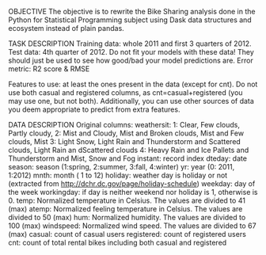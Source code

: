 OBJECTIVE
The objective is to rewrite the Bike Sharing analysis done in the Python for Statistical Programming subject using Dask data structures and ecosystem instead of plain pandas.

TASK DESCRIPTION
Training data: whole 2011 and first 3 quarters of 2012.
Test data: 4th quarter of 2012. Do not fit your models with these data! They should just be used to see how good/bad your model predictions are.
Error metric: R2 score & RMSE

Features to use: at least the ones present in the data (except for cnt). Do not use both casual and registered columns, as cnt=casual+registered (you may use one, but not both). Additionally, you can use other sources of data you deem appropriate to predict from extra features.


DATA DESCRIPTION
Original columns:
weathersit: 1: Clear, Few clouds, Partly cloudy, 2: Mist and Cloudy, Mist and Broken clouds, Mist and Few clouds, Mist 3: Light Snow, Light Rain and Thunderstorm and Scattered clouds, Light Rain an dScattered clouds 4: Heavy Rain and Ice Pallets and Thunderstorm and Mist, Snow and Fog instant: record index
dteday: date
season: season (1:spring, 2:summer, 3:fall, 4:winter)
yr: year (0: 2011, 1:2012)
mnth: month ( 1 to 12)
holiday: weather day is holiday or not (extracted from http://dchr.dc.gov/page/holiday-schedule)
weekday: day of the week
workingday: if day is neither weekend nor holiday is 1, otherwise is 0.
temp: Normalized temperature in Celsius. The values are divided to 41 (max)
atemp: Normalized feeling temperature in Celsius. The values are divided to 50 (max)
hum: Normalized humidity. The values are divided to 100 (max)
windspeed: Normalized wind speed. The values are divided to 67 (max)
casual: count of casual users
registered: count of registered users
cnt: count of total rental bikes including both casual and registered